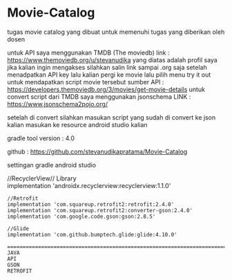 # Movie-Catalog

tugas movie catalog yang dibuat untuk memenuhi tugas yang diberikan oleh dosen

untuk API saya menggunakan TMDB (The moviedb) 
link : https://www.themoviedb.org/u/stevanudika
yang diatas adalah profil saya jika kalian ingin mengakses silahkan salin link sampai .org saja
setelah menadpatkan API key lalu kalian pergi ke movie lalu pilih menu try it out untuk mendapatkan script movie tersebut 
sumber API : https://developers.themoviedb.org/3/movies/get-movie-details
untuk convert script dari TMDB saya menggunakan jsonschema 
LINK : https://www.jsonschema2pojo.org/

setelah di convert silahkan masukan script yang sudah di convert ke json kalian masukan ke resource android studio kalian

gradle tool version : 4.0

github : https://github.com/stevanudikapratama/Movie-Catalog


settingan gradle android studio

 //RecyclerView// Library  
    implementation 'androidx.recyclerview:recyclerview:1.1.0' 

    //Retrofit
    implementation 'com.squareup.retrofit2:retrofit:2.4.0'
    implementation 'com.squareup.retrofit2:converter-gson:2.4.0'
    implementation 'com.google.code.gson:gson:2.8.5'

    //Glide
    implementation 'com.github.bumptech.glide:glide:4.10.0'
    
    ==============================================================================================================================================
    JAVA
    API
    GSON
    RETROFIT
